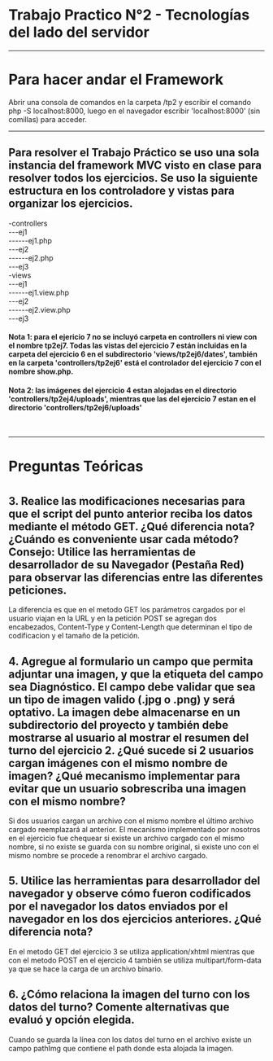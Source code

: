<h1>Trabajo Practico N°2 - Tecnologías del lado del servidor</h1>
<hr>
<h1>Para hacer andar el Framework</h1>   
<p>Abrir una consola de comandos en la carpeta /tp2 y escribir el comando php -S localhost:8000, luego en el navegador escribir 'localhost:8000' (sin comillas) para acceder.</p>
<hr>
<h2>Para resolver el Trabajo Práctico se uso una sola instancia del framework MVC visto en clase para resolver todos los ejercicios. Se uso la siguiente estructura en los controladore y vistas para organizar los ejercicios.</h2>
<p>-controllers<br>
---ej1<br>
------ej1.php<br>
---ej2<br>
------ej2.php<br>
---ej3 <br>
-views<br>
---ej1<br>
------ej1.view.php<br>
---ej2<br>
------ej2.view.php<br>
---ej3<br>
</p>
<h4>Nota 1: para el ejericio 7 no se incluyó carpeta en controllers ni view con el nombre tp2ej7. Todas las vistas del ejercicio 7 están incluidas en la carpeta del ejercicio 6 en el subdirectorio 'views/tp2ej6/dates', también en la carpeta 'controllers/tp2ej6' está el controlador del ejercicio 7 con el nombre show.php.</h4>
<h4>Nota 2: las imágenes del ejercicio 4 estan alojadas en el directorio 'controllers/tp2ej4/uploads', mientras que las del ejercicio 7 estan en el directorio 'controllers/tp2ej6/uploads' </h4>
<br>
<hr>
<h1>Preguntas Teóricas<h1>
    <h2>
    3. Realice las modificaciones necesarias para que el script del punto anterior reciba los datos mediante el método GET. ¿Qué diferencia nota? ¿Cuándo es conveniente usar cada método? Consejo: Utilice las herramientas de desarrollador de su Navegador (Pestaña Red) para observar las diferencias entre las diferentes peticiones.
    </h2>
    <p>La diferencia es que en el metodo GET los parámetros cargados por el usuario viajan en la URL y en la petición POST se agregan dos encabezados, Content-Type y Content-Length que determinan el tipo de codificacion y el tamaño de la petición.</p>
    <h2>
    4. Agregue al formulario un campo que permita adjuntar una imagen, y que la etiqueta del campo sea Diagnóstico. El campo debe validar que sea un tipo de imagen valido (.jpg o .png) y será optativo. La imagen debe almacenarse en un subdirectorio del proyecto y también debe mostrarse al usuario al mostrar el resumen del turno del ejercicio 2. ¿Qué sucede si 2 usuarios cargan imágenes con el mismo nombre de imagen? ¿Qué mecanismo implementar para evitar que un usuario sobrescriba una imagen con el mismo nombre?
    </h2>
    <p>Si dos usuarios cargan un archivo con el mismo nombre el último archivo cargado reemplazará al anterior. El mecanismo implementado por nosotros en el ejercicio fue chequear si existe un archivo cargado con el mismo nombre, si no existe se guarda con su nombre original, si existe uno con el mismo nombre se procede a renombrar el archivo cargado.
    </p>
    <h2>
    5. Utilice las herramientas para desarrollador del navegador y observe cómo fueron codificados por el navegador los datos enviados por el navegador en los dos ejercicios anteriores. ¿Qué diferencia nota?
    </h2>
    <p>
    En el metodo GET del ejercicio 3 se utiliza application/xhtml mientras que con el metodo POST en el ejercicio 4 también se utiliza multipart/form-data ya que se hace la carga de un archivo binario. 
    </p>
    <h2>6. ¿Cómo relaciona la imagen del turno con los datos del turno? Comente alternativas que evaluó y opción elegida.</h2>
    <p>
    Cuando se guarda la línea con los datos del turno en el archivo existe un campo pathImg que contiene el path donde esta alojada la imagen. 
    </p>
